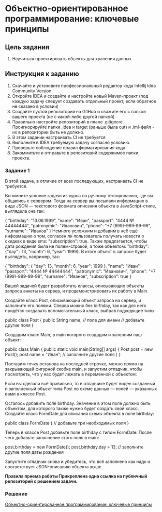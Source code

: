 # Объектно-ориентированное программирование: ключевые принципы

## Цель задания

1. Научиться проектировать объекты для хранения данных

## Инструкция к заданию

1. Скачайте и установите профессиональный редактор кода Intellij Idea Community Version
2. Откройте IDEA и создайте и настройте новый Maven-проект (под каждую задачу следует создавать отдельный проект, если обратное не сказано в условии)
3. Создайте пустой репозиторий на GitHub и свяжите его с папкой вашего проекта (не с какой-либо другой папкой).
4. Правильно настройте репозиторий в плане .gitignore. Проигнорируйте папки .idea и target (раньше была out) и .iml-файл - их в репозитории быть не должно.
5. В этом задании настраивать CI не требуется
6. Выполните в IDEA требуемую задачу согласно условию.
7. Проверьте соблюдение правил форматирования кода
8. Закоммитьте и отправьте в репозиторий содержимое папки проекта.

### Задание 1

В этой задаче, в отличие от всех последующих, настраивать CI не требуется.

Вспомните условие задачи из курса по ручному тестированию, где вы общались с сервером. Тогда на сервер вы посылали информацию в виде JSON — текстового формата описания объекта в JavaScript-стиле, выглядела она так:

{
  "birthday": "13.06.1999",
  "name": "Иван",
  "passport": "4444 № 44444444",
  "patronymic": "Иванович",
  "phone": "+7 (999)-999-99-99",
  "surname": "Иванов"
}
Немного усложним и добавим в неё ещё информацию о том, согласен ли пользователь получать новости о скидках в виде sms: "subscription": true. Также предлагается, чтобы дата рождения была не полем-строкой, а тоже объектом: "birthday": {"day" : 13, "month": 6, "year": 1999}. В итоге объект в запросе будет выглядеть, например, так:

{
  "birthday": {
    "day": 13,
    "month": 6,
    "year": 1999
  },
  "name": "Иван",
  "passport": "4444 № 44444444",
  "patronymic": "Иванович",
  "phone": "+7 (999)-999-99-99",
  "surname": "Иванов",
  "subscription": true
}

Вашей задачей будет разработать классы, описывающие объекты запроса анкеты на сервер, и продемонстрировать их работу в Main.

Создайте класс Post, описывающий объект запроса на сервер, и заполните его полями. Сперва можно без birthday, так как для него придётся создавать вспомогательный класс, выбрав подходящие типы:

public class Post {
  public String name; // поле для имени
  // добавьте другие поля
}

Создадим класс Main, в main которого создадим и заполним наш объект:

public class Main {
    public static void main(String[] args) {
        Post post = new Post();
        post.name = "Иван";
        // заполните другие поля
    }
}

Поставим точку останова на последней строчке, можно прямо на закрывающей фигурной скобке main, и запустим отладчик, чтобы посмотреть, что у нас будет лежать в переменной с объектом:

Если вы сделали всё правильно, то в отладчике будет виден созданный и заполненный объект типа Post по схеме данных — полей — указанных вами в классе Post.

Осталось добавить поле birthday. Значение в этом поле должно быть объектом, для которого также нужно будет создать свой класс. Создайте класс FormDate для описания схемы объекта в поле birthday:

public class FormDate {
  // добавьте три необходимых поля
}

Теперь в классе Post добавьте поле birthday с типом FormDate. После чего добавьте заполнение этого поля в main:

  post.birthday = new FormDate();
  post.birthday.day = 13;
  // заполните другие поля даты рождения

Запустите отладчик снова и убедитесь, что всё заполнено как надо и соответствует JSON-описанию объекта выше.

<b>Правила приема работы
Прикреплена одна ссылка на публичный репозиторий с решением задачи.</b>

### Решение

[Объектно-ориентированное программирование: ключевые принципы](https://github.com/Ev-genia-Moon/Task9_OOP/tree/main)

